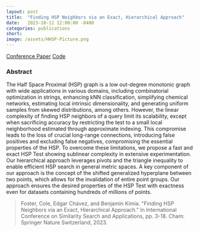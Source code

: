 ```yaml
---
layout: post
title:  "Finding HSP Neighbors via an Exact, Hierarchical Approach"
date:   2023-10-11 12:00:00 -0400
categories: publications
short: 
image: /assets/HHSP-Picture.png
---
```


<a href="https://link.springer.com/chapter/10.1007/978-3-031-46994-7_1" class="button">Conference Paper</a>
<a href="https://github.com/cole-foster/HHSP.git" class="button">Code</a>
<br>


### Abstract
The Half Space Proximal (HSP) graph is a low out-degree monotonic graph with wide applications in various domains, including combinatorial optimization in strings, enhancing kNN classification, simplifying chemical networks, estimating local intrinsic dimensionality, and generating uniform samples from skewed distributions, among others. However, the linear complexity of finding HSP neighbors of a query limit its scalability, except when sacrificing accuracy by restricting the test to a small local neighborhood estimated through approximate indexing. This compromise leads to the loss of crucial long-range connections, introducing false positives and excluding false negatives, compromising the essential properties of the HSP. To overcome these limitations, we propose a fast and exact HSP Test showing sublinear complexity in extensive experimentation. Our hierarchical approach leverages pivots and the triangle inequality to enable efficient HSP search in general metric spaces. A key component of our approach is the concept of the shifted generalized hyperplane between two points, which allows for the invalidation of entire point groups. Our approach ensures the desired properties of the HSP Test with exactness even for datasets containing hundreds of millions of points.



> Foster, Cole, Edgar Chávez, and Benjamin Kimia. "Finding HSP Neighbors via an Exact, Hierarchical Approach." In International Conference on Similarity Search and Applications, pp. 3-18. Cham: Springer Nature Switzerland, 2023.
